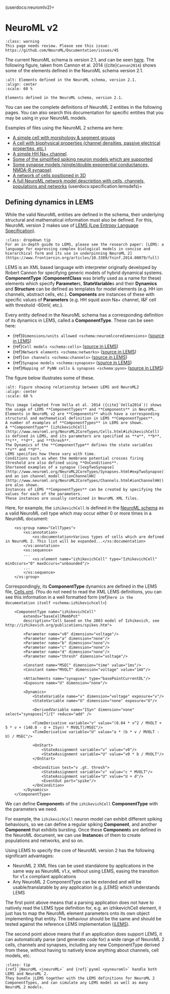 (userdocs:neuromlv2)=
# NeuroML v2

```{admonition} Needs review
:class: warning
This page needs review. Please see this issue: https://github.com/NeuroML/Documentation/issues/45
```

The current NeuroML schema is version 2.1, and can be seen [here](https://github.com/NeuroML/NeuroML2/blob/master/Schemas/NeuroML2/NeuroML_v2.1.xsd).
The following figure, taken from Cannon et al. 2014 ({cite}`Cannon2014`) shows some of the elements defined in the NeuroML schema version 2.1.

```{figure} ../images/Figure6a.png
:alt: Elements defined in the NeuroML schema, version 2.1.
:align: center
:scale: 60 %

Elements defined in the NeuroML schema, version 2.1.
```
<!-- Sphinx etc. do not support Image maps, so we can't reproduce what's on the NeuroML website -->


You can see the complete definitions of NeuroML 2 entities in the following pages.
You can also search this documentation for specific entities that you may be using in your NeuroML models.

Examples of files using the NeuroML 2 schema are here:

- [A simple cell with morphology & segment groups](https://github.com/NeuroML/NeuroML2/tree/master/examples/NML2_SimpleMorphology.nml)
- [A cell with biophysical properties (channel densities, passive electrical properties, etc.)](https://github.com/NeuroML/NeuroML2/tree/master/examples/NML2_FullCell.nml)
- [A simple HH Na+ channel](https://github.com/NeuroML/NeuroML2/tree/master/examples/NML2_SimpleIonChannel.nml).
- [Some of the simplified spiking neuron models which are supported](https://github.com/NeuroML/NeuroML2/tree/master/examples/NML2_AbstractCells.nml)
- [Some synapse models (single/double exponential conductances, NMDA-R synapse)](https://github.com/NeuroML/NeuroML2/tree/master/examples/NML2_SynapseTypes.nml)
- [A network of cells positioned in 3D](https://github.com/NeuroML/NeuroML2/tree/master/examples/NML2_InstanceBasedNetwork.nml)
- [A full NeuroML network model description with cells, channels, populations and networks](https://github.com/NeuroML/NeuroML2/tree/master/examples/NML2_FullNeuroML.nml)
(userdocs:specification:lemsdefs)=
## Defining dynamics in LEMS

While the valid NeuroML entities are defined in the schema, their underlying structural and mathematical information must also be defined.
For this, NeuroML version 2 makes use of [LEMS (Low Entropy Language Specification)](http://lems.github.io/LEMS).

```{admonition} LEMS
:class: dropdown tip
For an in-depth guide to LEMS, please see the research paper: [LEMS: a language for expressing complex biological models in concise and hierarchical form and its use in underpinning NeuroML 2](https://www.frontiersin.org/articles/10.3389/fninf.2014.00079/full)
```

LEMS is an XML based language with interpreter originally developed by Robert Cannon for specifying generic models of hybrid dynamical systems.
**ComponentType** (**ComponentClass** was briefly used as a name for these) elements which specify **Parameter**s, **StateVariable**s and their **Dynamics** and **Structure** can be defined as templates for model elements (e.g. HH ion channels, abstract cells, etc.).
**Components** are instances of these with specific values of **Parameters** (e.g. HH squid axon Na+ channel, I&F cell with threshold -60mV, etc.).

Every entity defined in the NeuroML schema has a corresponding definition of its dynamics in LEMS, called a **ComponentType**.
These can be seen here:

- {ref}`Dimensions/units allowed <schema:neuromlcoredimensions>` ([source in LEMS](https://github.com/NeuroML/NeuroML2/blob/master/NeuroML2CoreTypes/NeuroMLCoreDimensions.xml?view=markup))
- {ref}`Cell models <schema:cells>` ([source in LEMS](https://github.com/NeuroML/NeuroML2/blob/master/NeuroML2CoreTypes/Cells.xml?view=markup))
- {ref}`Network elements <schema:networks>` ([source in LEMS](https://github.com/NeuroML/NeuroML2/blob/master/NeuroML2CoreTypes/Networks.xml?view=markup))
- {ref}`Ion channels <schema:channels>` ([source in LEMS](https://github.com/NeuroML/NeuroML2/blob/master/NeuroML2CoreTypes/Channels.xml?view=markup))
- {ref}`Synapse models <schema:synapses>` ([source in LEMS](https://github.com/NeuroML/NeuroML2/blob/master/NeuroML2CoreTypes/Synapses.xml?view=markup))
- {ref}`Mapping of PyNN cells & synapses <schema:pynn>` ([source in LEMS](https://github.com/NeuroML/NeuroML2/blob/master/NeuroML2CoreTypes/PyNN.xml?view=markup))

The figure below illustrates some of these.
```{figure} ../images/lems-neuroml2.png
:alt: Figure showing relationship between LEMS and NeuroML2
:align: center
:scale: 60 %

This image (adapted from Vella et al. 2014 ({cite}`Vella2014`)) shows the usage of LEMS **ComponentTypes** and **Components** in NeuroML.
Elements in NeuroML v2 are **Components** which have a corresponding structural and mathematical definition in LEMS **ComponentTypes**.
A number of examples of **ComponentTypes** in LEMS are shown.
A **ComponentType** [izhikevichCell](http://www.neuroml.org/NeuroML2CoreTypes/Cells.html#izhikevichCell) is defined in LEMS, and its parameters are specified as **a**, **b**, **c**, **d**, and **thresh**.
The Dynamics of the **ComponentType** defines the state variables **v** and **U**.
LEMS specifies how these vary with time.
Conditions such as when the membrane potential crosses firing threshold are also defined using **OnConditions**.
Shortened examples of a synapse ([expTwoSynapse](http://www.neuroml.org/NeuroML2CoreTypes/Synapses.html#expTwoSynapse)) and an ion channel model ([ionChannelHH](http://www.neuroml.org/NeuroML2CoreTypes/Channels.html#ionChannelHH)) are also shown.
Instances of LEMS **ComponentTypes** can be created by specifying the values for each of the parameters.
These instances are usually contained in NeuroML XML files.
```


Here, for example, the `izhikevichCell` is defined in the [NeuroML schema](https://github.com/NeuroML/NeuroML2/blob/master/Schemas/NeuroML2/NeuroML_v2.1.xsd) as a valid NeuroML cell type which may occur either 0 or more times in a NeuroML document:

```{code-block} xml
    <xs:group name="CellTypes">
        <xs:annotation>
            <xs:documentation>Various types of cells which are defined in NeuroML 2. This list will be expanded...</xs:documentation>
        </xs:annotation>
        <xs:sequence>
        ...
            <xs:element name="izhikevichCell" type="IzhikevichCell" minOccurs="0" maxOccurs="unbounded"/>
        ...
        </xs:sequence>
    </xs:group>
```
Correspondingly, its **ComponentType** dynamics are defined in the LEMS file, [Cells.xml](https://github.com/NeuroML/NeuroML2/blob/master/NeuroML2CoreTypes/Cells.xml).
(You do not need to read the XML LEMS definitions, you can see this information in a well formatted form {ref}`here in the documentation itself <schema:izhikevichcell>`)

```{code-block} xml
    <ComponentType name="izhikevichCell"
        extends="baseCellMembPot"
        description="Cell based on the 2003 model of Izhikevich, see http://izhikevich.org/publications/spikes.htm">

        <Parameter name="v0" dimension="voltage"/>
        <Parameter name="a" dimension="none"/>
        <Parameter name="b" dimension="none"/>
        <Parameter name="c" dimension="none"/>
        <Parameter name="d" dimension="none"/>
        <Parameter name="thresh" dimension="voltage"/>

        <Constant name="MSEC" dimension="time" value="1ms"/>
        <Constant name="MVOLT" dimension="voltage" value="1mV"/>

        <Attachments name="synapses" type="basePointCurrentDL"/>
        <Exposure name="U" dimension="none"/>

        <Dynamics>
            <StateVariable name="v" dimension="voltage" exposure="v"/>
            <StateVariable name="U" dimension="none" exposure="U"/>

            <DerivedVariable name="ISyn" dimension="none" select="synapses[*]/I" reduce="add" />

            <TimeDerivative variable="v" value="(0.04 * v^2 / MVOLT + 5 * v + (140.0 - U + ISyn) * MVOLT)/MSEC"/>
            <TimeDerivative variable="U" value="a * (b * v / MVOLT - U) / MSEC"/>

            <OnStart>
                <StateAssignment variable="v" value="v0"/>
                <StateAssignment variable="U" value="v0 * b / MVOLT"/>
            </OnStart>

            <OnCondition test="v .gt. thresh">
                <StateAssignment variable="v" value="c * MVOLT"/>
                <StateAssignment variable="U" value="U + d"/>
                <EventOut port="spike"/>
            </OnCondition>
        </Dynamics>
    </ComponentType>
```

We can define **Component**s of the `izhikevichCell` **ComponentType** with the parameters we need.

For example, the `izhikevichCell` neuron model can exhibit different spiking behaviours, so we can define a regular spiking **Component**, and another **Component** that exhibits bursting.
Once these **Component**s are defined in the NeuroML document, we can use **Instance**s of them to create populations and networks, and so on.

Using LEMS to specify the core of NeuroML version 2 has the following significant advantages:

- NeuroML 2 XML files can be used standalone by applications in the same way as NeuroML v1.x, without using LEMS, easing the transition for v1.x compliant applications
- Any NeuroML 2 ComponentType can be extended and will be usable/translatable by any application (e.g. jLEMS) which understands LEMS

The first point above means that a parsing application does not have to natively read the LEMS type definition for, e.g. an izhikevichCell element, it just has to map the NeuroML element parameters onto its own object implementing that entity.
The behaviour should be the same and should be tested against the reference LEMS implementation ([jLEMS](http://github.com/LEMS/jLEMS/)).

The second point above means that if an application does support LEMS, it can automatically parse (and generate code for) a wide range of NeuroML 2 cells, channels and synapses, including any new ComponentType derived from these, without having to natively know anything about channels, cell models, etc.

```{admonition} jnml and pynml handle both LEMS and NeuroML 2.
:class: tip
{ref}`jNeuroML <jneuroML>` and {ref}`pynml <pyneuroml>` handle both LEMS and NeuroML 2.
They bundle jLEMS together with the LEMS definitions for NeuroML 2 ComponentTypes, and can simulate any LEMS model as well as many NeuroML 2 models.
```
